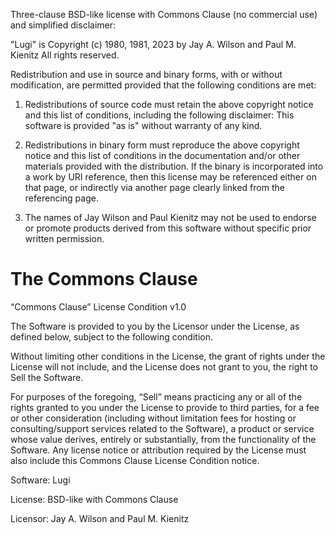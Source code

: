 Three-clause BSD-like license with Commons Clause (no commercial use) and simplified disclaimer:

"Lugi" is Copyright (c) 1980, 1981, 2023 by Jay A. Wilson and Paul M. Kienitz
All rights reserved.

Redistribution and use in source and binary forms, with or without modification, are permitted provided that the following conditions are met:

1. Redistributions of source code must retain the above copyright notice and this list of conditions, including the following disclaimer: This software is provided "as is" without warranty of any kind.

2. Redistributions in binary form must reproduce the above copyright notice and this list of conditions in the documentation and/or other materials provided with the distribution. If the binary is incorporated into a work by URI reference, then this license may be referenced either on that page, or indirectly via another page clearly linked from the referencing page.

3. The names of Jay Wilson and Paul Kienitz may not be used to endorse or promote products derived from this software without specific prior written permission.

# The Commons Clause

“Commons Clause” License Condition v1.0

The Software is provided to you by the Licensor under the License, as defined below, subject to the following condition.

Without limiting other conditions in the License, the grant of rights under the License will not include, and the License does not grant to you, the right to Sell the Software.

For purposes of the foregoing, “Sell” means practicing any or all of the rights granted to you under the License to provide to third parties, for a fee or other consideration (including without limitation fees for hosting or consulting/support services related to the Software), a product or service whose value derives, entirely or substantially, from the functionality of the Software. Any license notice or attribution required by the License must also include this Commons Clause License Condition notice.

Software: Lugi

License: BSD-like with Commons Clause

Licensor: Jay A. Wilson and Paul M. Kienitz
